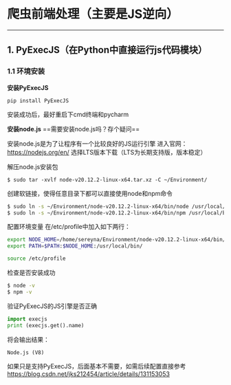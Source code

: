 # 爬虫前端处理（主要是JS逆向）
---
## 1. PyExecJS（在Python中直接运行js代码模块）
### 1.1 环境安装
**安装PyExecJS**

```shell
pip install PyExecJS
```
安装成功后，最好重启下cmd终端和pycharm

**安装node.js**
==需要安装node.js吗？存个疑问==

安装node.js是为了让程序有一个比较良好的JS运行引擎
进入官网：https://nodejs.org/en/
选择LTS版本下载（LTS为长期支持版，版本稳定）

解压node.js安装包
```shell
$ sudo tar -xvlf node-v20.12.2-linux-x64.tar.xz -C ~/Environment/
```
创建软链接，使得任意目录下都可以直接使用node和npm命令
```bash
$ sudo ln -s ~/Environment/node-v20.12.2-linux-x64/bin/node /usr/local/bin/node
$ sudo ln -s ~/Environment/node-v20.12.2-linux-x64/bin/npm /usr/local/bin/npm
```

配置环境变量
在/etc/profile中加入如下两行：
```bash
export NODE_HOME=/home/sereyna/Environment/node-v20.12.2-linux-x64/bin/
export PATH=$PATH:$NODE_HOME:/usr/local/bin/
```

```bash
source /etc/profile
```

检查是否安装成功
```bash
$ node -v
$ npm -v
```

验证PyExecJS的JS引擎是否正确
```python
import execjs
print (execjs.get().name)
```
将会输出结果：
```python
Node.js (V8)
```

如果只是支持PyExecJS，后面基本不需要，如需后续配置直接参考
https://blog.csdn.net/jks212454/article/details/131153053